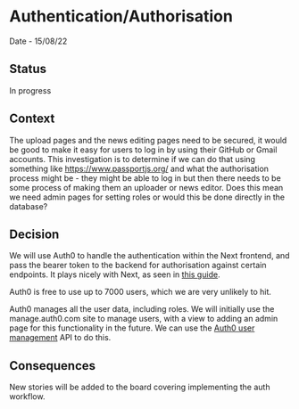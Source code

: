 # Authentication/Authorisation

Date - 15/08/22

## Status
In progress

## Context
The upload pages and the news editing pages need to be secured, it would be good to make it easy for users to log in by using their GitHub or Gmail accounts. This investigation is to determine if we can do that using something like https://www.passportjs.org/ and what the authorisation process might be - they might be able to log in but then there needs to be some process of making them an uploader or news editor. Does this mean we need admin pages for setting roles or would this be done directly in the database?

## Decision
We will use Auth0 to handle the authentication within the Next frontend, and pass the bearer token to the backend for authorisation against certain endpoints. It plays nicely with Next, as seen in [this guide](https://github.com/auth0/nextjs-auth0/).

Auth0 is free to use up to 7000 users, which we are very unlikely to hit.

Auth0 manages all the user data, including roles. We will initially use the manage.auth0.com site to manage users, with a view to adding an admin page for this functionality in the future. We can use the [Auth0 user management](https://auth0.com/docs/api/management/v2#!/Users/post_user_roles) API to do this.

## Consequences
New stories will be added to the board covering implementing the auth workflow.
